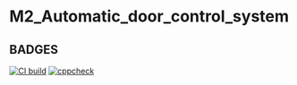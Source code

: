 # M2_Automatic_door_control_system
## BADGES
[![CI build](https://github.com/AnilSAski/M2_Automatic_door_control_system/actions/workflows/Build_CI.yml/badge.svg)](https://github.com/AnilSAski/M2_Automatic_door_control_system/actions/workflows/Build_CI.yml)
[![cppcheck](https://github.com/AnilSAski/M2_Automatic_door_control_system/actions/workflows/cppcheck.yml/badge.svg)](https://github.com/AnilSAski/M2_Automatic_door_control_system/actions/workflows/cppcheck.yml)

